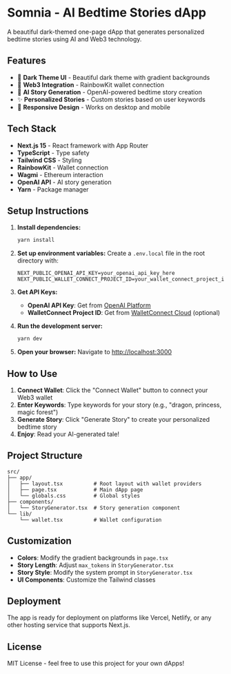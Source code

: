 # Somnia - AI Bedtime Stories dApp

A beautiful dark-themed one-page dApp that generates personalized bedtime stories using AI and Web3 technology.

## Features

- 🌙 **Dark Theme UI** - Beautiful dark theme with gradient backgrounds
- 🔗 **Web3 Integration** - RainbowKit wallet connection
- 🤖 **AI Story Generation** - OpenAI-powered bedtime story creation
- ✨ **Personalized Stories** - Custom stories based on user keywords
- 📱 **Responsive Design** - Works on desktop and mobile

## Tech Stack

- **Next.js 15** - React framework with App Router
- **TypeScript** - Type safety
- **Tailwind CSS** - Styling
- **RainbowKit** - Wallet connection
- **Wagmi** - Ethereum interaction
- **OpenAI API** - AI story generation
- **Yarn** - Package manager

## Setup Instructions

1. **Install dependencies:**
   ```bash
   yarn install
   ```

2. **Set up environment variables:**
   Create a `.env.local` file in the root directory with:
   ```env
   NEXT_PUBLIC_OPENAI_API_KEY=your_openai_api_key_here
   NEXT_PUBLIC_WALLET_CONNECT_PROJECT_ID=your_wallet_connect_project_id_here
   ```

3. **Get API Keys:**
   - **OpenAI API Key**: Get from [OpenAI Platform](https://platform.openai.com/api-keys)
   - **WalletConnect Project ID**: Get from [WalletConnect Cloud](https://cloud.walletconnect.com/) (optional)

4. **Run the development server:**
   ```bash
   yarn dev
   ```

5. **Open your browser:**
   Navigate to [http://localhost:3000](http://localhost:3000)

## How to Use

1. **Connect Wallet**: Click the "Connect Wallet" button to connect your Web3 wallet
2. **Enter Keywords**: Type keywords for your story (e.g., "dragon, princess, magic forest")
3. **Generate Story**: Click "Generate Story" to create your personalized bedtime story
4. **Enjoy**: Read your AI-generated tale!

## Project Structure

```
src/
├── app/
│   ├── layout.tsx          # Root layout with wallet providers
│   ├── page.tsx            # Main dApp page
│   └── globals.css         # Global styles
├── components/
│   └── StoryGenerator.tsx  # Story generation component
└── lib/
    └── wallet.tsx          # Wallet configuration
```

## Customization

- **Colors**: Modify the gradient backgrounds in `page.tsx`
- **Story Length**: Adjust `max_tokens` in `StoryGenerator.tsx`
- **Story Style**: Modify the system prompt in `StoryGenerator.tsx`
- **UI Components**: Customize the Tailwind classes

## Deployment

The app is ready for deployment on platforms like Vercel, Netlify, or any other hosting service that supports Next.js.

## License

MIT License - feel free to use this project for your own dApps!